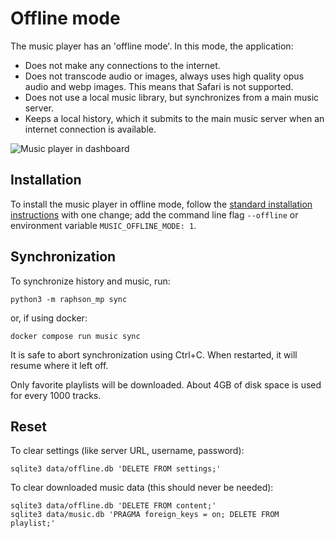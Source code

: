 # Offline mode

The music player has an 'offline mode'. In this mode, the application:

- Does not make any connections to the internet.
- Does not transcode audio or images, always uses high quality opus audio and webp images. This means that Safari is not supported.
- Does not use a local music library, but synchronizes from a main music server.
- Keeps a local history, which it submits to the main music server when an internet connection is available.

![Music player in dashboard](tyrone_music.jpg)

## Installation

To install the music player in offline mode, follow the [standard installation instructions](./installation.md) with one change; add the command line flag `--offline` or environment variable `MUSIC_OFFLINE_MODE: 1`.

## Synchronization

To synchronize history and music, run:
```
python3 -m raphson_mp sync
```
or, if using docker:
```
docker compose run music sync
```

It is safe to abort synchronization using Ctrl+C. When restarted, it will resume where it left off.

Only favorite playlists will be downloaded. About 4GB of disk space is used for every 1000 tracks.

## Reset

To clear settings (like server URL, username, password):
```
sqlite3 data/offline.db 'DELETE FROM settings;'
```

To clear downloaded music data (this should never be needed):
```
sqlite3 data/offline.db 'DELETE FROM content;'
sqlite3 data/music.db 'PRAGMA foreign_keys = on; DELETE FROM playlist;'
```

